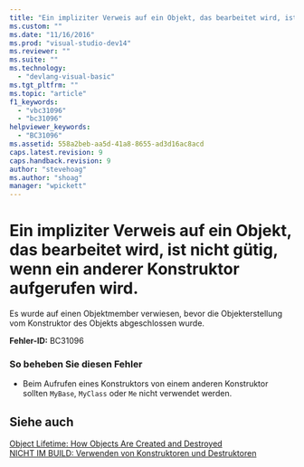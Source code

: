 ```yaml
---
title: "Ein impliziter Verweis auf ein Objekt, das bearbeitet wird, ist nicht g&#252;tig, wenn ein anderer Konstruktor aufgerufen wird. | Microsoft Docs"
ms.custom: ""
ms.date: "11/16/2016"
ms.prod: "visual-studio-dev14"
ms.reviewer: ""
ms.suite: ""
ms.technology: 
  - "devlang-visual-basic"
ms.tgt_pltfrm: ""
ms.topic: "article"
f1_keywords: 
  - "vbc31096"
  - "bc31096"
helpviewer_keywords: 
  - "BC31096"
ms.assetid: 558a2beb-aa5d-41a8-8655-ad3d16ac8acd
caps.latest.revision: 9
caps.handback.revision: 9
author: "stevehoag"
ms.author: "shoag"
manager: "wpickett"
---
```

# Ein impliziter Verweis auf ein Objekt, das bearbeitet wird, ist nicht g&#252;tig, wenn ein anderer Konstruktor aufgerufen wird.
Es wurde auf einen Objektmember verwiesen, bevor die Objekterstellung vom Konstruktor des Objekts abgeschlossen wurde.  
  
 **Fehler\-ID:** BC31096  
  
### So beheben Sie diesen Fehler  
  
-   Beim Aufrufen eines Konstruktors von einem anderen Konstruktor sollten `MyBase`, `MyClass` oder `Me` nicht verwendet werden.  
  
## Siehe auch  
 [Object Lifetime: How Objects Are Created and Destroyed](../../visual-basic/programming-guide/language-features/objects-and-classes/object-lifetime-how-objects-are-created-and-destroyed.md)   
 [NICHT IM BUILD: Verwenden von Konstruktoren und Destruktoren](http://msdn.microsoft.com/de-de/548eebe1-86c4-4377-b2f5-447cb8be3d90)
